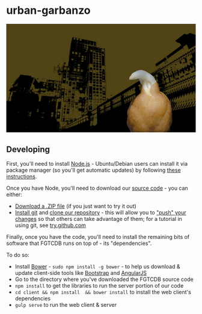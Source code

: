 # urban-garbanzo

![urban garbanzo](urban-garbanzo.jpg)

## Developing

First, you'll need to install [Node.js](https://nodejs.org/en/download/) - Ubuntu/Debian users can install it via package manager (so you'll get automatic updates) by following [these instructions](https://nodejs.org/en/download/package-manager/#debian-and-ubuntu-based-linux-distributions).

Once you have Node, you'll need to download our [source code](https://en.wikipedia.org/wiki/Source_code) - you can either:
* [Download a .ZIP file](./archive/master.zip) (if you just want to try it out)
* [Install git](https://help.github.com/articles/set-up-git/) and [clone our repository](https://help.github.com/articles/which-remote-url-should-i-use/) - this will allow you to ["push" your changes](https://help.github.com/articles/pushing-to-a-remote/) so that others can take advantage of them; for a tutorial in using git, see [try.github.com](http://try.github.com/)

Finally, once you have the code, you'll need to install the remaining bits of software that FGTCDB runs on top of - its "dependencies".

To do so:
* Install [Bower](http://bower.io/) - `sudo npm install -g bower` - to help us download & update client-side tools like [Bootstrap](http://getbootstrap.com/) and [AngularJS](http://campus.codeschool.com/courses/shaping-up-with-angular-js)
* Go to the directory where you've downloaded the FGTCDB source code
* `npm install` to get the libraries to run the server portion of our code
* `cd client && npm install  && bower install` to install the web client's dependencies
* `gulp serve` to run the web client & server
